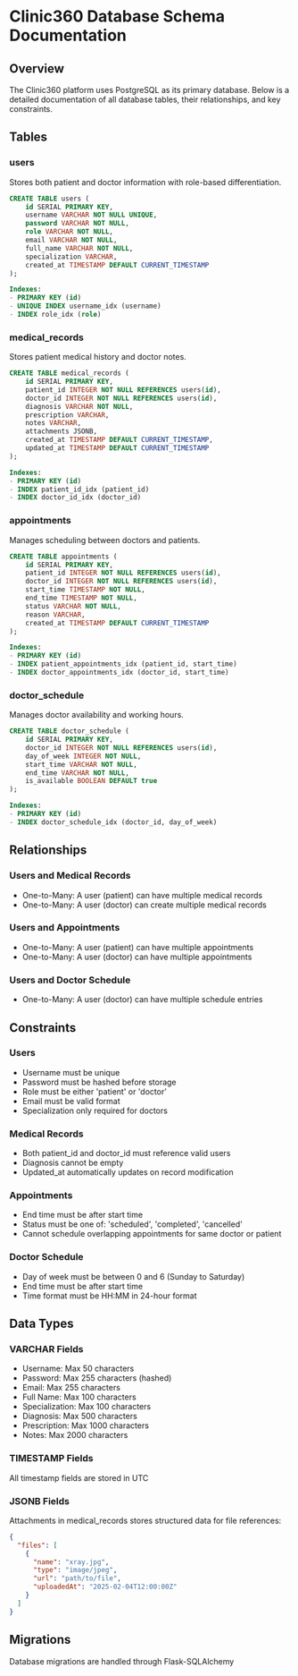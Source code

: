 # Clinic360 Database Schema Documentation

## Overview
The Clinic360 platform uses PostgreSQL as its primary database. Below is a detailed documentation of all database tables, their relationships, and key constraints.

## Tables

### users
Stores both patient and doctor information with role-based differentiation.

```sql
CREATE TABLE users (
    id SERIAL PRIMARY KEY,
    username VARCHAR NOT NULL UNIQUE,
    password VARCHAR NOT NULL,
    role VARCHAR NOT NULL,
    email VARCHAR NOT NULL,
    full_name VARCHAR NOT NULL,
    specialization VARCHAR,
    created_at TIMESTAMP DEFAULT CURRENT_TIMESTAMP
);

Indexes:
- PRIMARY KEY (id)
- UNIQUE INDEX username_idx (username)
- INDEX role_idx (role)
```

### medical_records
Stores patient medical history and doctor notes.

```sql
CREATE TABLE medical_records (
    id SERIAL PRIMARY KEY,
    patient_id INTEGER NOT NULL REFERENCES users(id),
    doctor_id INTEGER NOT NULL REFERENCES users(id),
    diagnosis VARCHAR NOT NULL,
    prescription VARCHAR,
    notes VARCHAR,
    attachments JSONB,
    created_at TIMESTAMP DEFAULT CURRENT_TIMESTAMP,
    updated_at TIMESTAMP DEFAULT CURRENT_TIMESTAMP
);

Indexes:
- PRIMARY KEY (id)
- INDEX patient_id_idx (patient_id)
- INDEX doctor_id_idx (doctor_id)
```

### appointments
Manages scheduling between doctors and patients.

```sql
CREATE TABLE appointments (
    id SERIAL PRIMARY KEY,
    patient_id INTEGER NOT NULL REFERENCES users(id),
    doctor_id INTEGER NOT NULL REFERENCES users(id),
    start_time TIMESTAMP NOT NULL,
    end_time TIMESTAMP NOT NULL,
    status VARCHAR NOT NULL,
    reason VARCHAR,
    created_at TIMESTAMP DEFAULT CURRENT_TIMESTAMP
);

Indexes:
- PRIMARY KEY (id)
- INDEX patient_appointments_idx (patient_id, start_time)
- INDEX doctor_appointments_idx (doctor_id, start_time)
```

### doctor_schedule
Manages doctor availability and working hours.

```sql
CREATE TABLE doctor_schedule (
    id SERIAL PRIMARY KEY,
    doctor_id INTEGER NOT NULL REFERENCES users(id),
    day_of_week INTEGER NOT NULL,
    start_time VARCHAR NOT NULL,
    end_time VARCHAR NOT NULL,
    is_available BOOLEAN DEFAULT true
);

Indexes:
- PRIMARY KEY (id)
- INDEX doctor_schedule_idx (doctor_id, day_of_week)
```

## Relationships

### Users and Medical Records
- One-to-Many: A user (patient) can have multiple medical records
- One-to-Many: A user (doctor) can create multiple medical records

### Users and Appointments
- One-to-Many: A user (patient) can have multiple appointments
- One-to-Many: A user (doctor) can have multiple appointments

### Users and Doctor Schedule
- One-to-Many: A user (doctor) can have multiple schedule entries

## Constraints

### Users
- Username must be unique
- Password must be hashed before storage
- Role must be either 'patient' or 'doctor'
- Email must be valid format
- Specialization only required for doctors

### Medical Records
- Both patient_id and doctor_id must reference valid users
- Diagnosis cannot be empty
- Updated_at automatically updates on record modification

### Appointments
- End time must be after start time
- Status must be one of: 'scheduled', 'completed', 'cancelled'
- Cannot schedule overlapping appointments for same doctor or patient

### Doctor Schedule
- Day of week must be between 0 and 6 (Sunday to Saturday)
- End time must be after start time
- Time format must be HH:MM in 24-hour format

## Data Types

### VARCHAR Fields
- Username: Max 50 characters
- Password: Max 255 characters (hashed)
- Email: Max 255 characters
- Full Name: Max 100 characters
- Specialization: Max 100 characters
- Diagnosis: Max 500 characters
- Prescription: Max 1000 characters
- Notes: Max 2000 characters

### TIMESTAMP Fields
All timestamp fields are stored in UTC

### JSONB Fields
Attachments in medical_records stores structured data for file references:
```json
{
  "files": [
    {
      "name": "xray.jpg",
      "type": "image/jpeg",
      "url": "path/to/file",
      "uploadedAt": "2025-02-04T12:00:00Z"
    }
  ]
}
```

## Migrations
Database migrations are handled through Flask-SQLAlchemy
